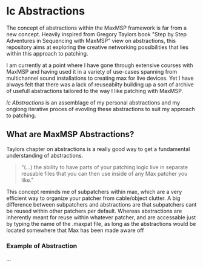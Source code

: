 # lc Abstractions 
The concept of abstractions within the MaxMSP framework is far from a new concept. Heavily inspired from Gregory Taylors book "Step by Step Adventures in Sequencing with MaxMSP" view on abstractions, this repository aims at exploring the creative networking possibilities that lies within this approach to patching.

I am currently at a point where I have gone through extensive courses with MaxMSP and having used it in a variety of use-cases spanning from multichannel sound installations to creating max for live devices. Yet I have always felt that there was a lack of reuseabilty building up a sort of archive of usefull abstractions tailored to the way I like patching with MaxMSP.

*lc Abstractions* is an assemblage of my personal abstractions and my ongiong iterative proces of evovling these abstractions to suit my approach to patching.

## What are MaxMSP Abstractions?
Taylors chapter on abstractions is a really good way to get a fundamental understanding of abstractions.

> "(...) the ability to have parts of your patching logic live in separate reusable files that you can then use inside of any Max patcher you like." 

This concept reminds me of subpatchers within max, which are a very efficient way to organize your patcher from cable/object clutter. A big difference between subpatchers and abstractions are that subpatchers cant be reused within other patchers per default. Whereas abstractions are inherently meant for reuse within whatever patcher, and are accessable just by typing the name of the .maxpat file, as long as the abstractions would be located somewhere that Max has been made aware off

### Example of Abstraction
...